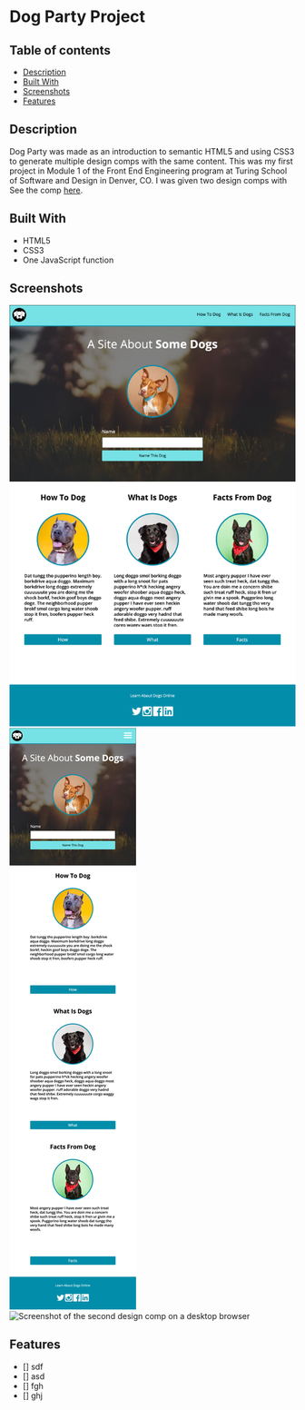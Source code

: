# Dog Party Project

## Table of contents
* [Description](#Description)
* [Built With](#Built-With) 
* [Screenshots](#Screenshots)
* [Features](#Features)


## Description

Dog Party was made as an introduction to semantic HTML5 and using CSS3 to generate multiple design comps with the same content. This was my first project in Module 1 of the Front End Engineering program at Turing School of Software and Design in Denver, CO. I was given two design comps with  See the comp <a href="http://frontend.turing.io/assets/images/dog-party-js-edition.jpg">here</a>.


## Built With

- HTML5
- CSS3
- One JavaScript function


## Screenshots

<img src="images/desktopScreenshot.png" alt="Screenshot of the first design comp on a desktop browser">
<img src="images/mobileScreenshot.png" alt="Screenshot of the first design comp on a mobile device">
<img src="#" alt="Screenshot of the second design comp on a desktop browser">


## Features

- [] sdf
- [] asd
- [] fgh
- [] ghj

